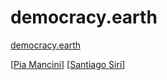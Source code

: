 # democracy.earth

[democracy.earth](https://democracy.earth/)

[[Pia Mancini]]
[[Santiago Siri]]

[//begin]: # "Autogenerated link references for markdown compatibility"
[Pia Mancini]: <Pia Mancini.md> "Pia Mancini"
[Santiago Siri]: <Santiago Siri.md> "Santiago Siri"
[//end]: # "Autogenerated link references"